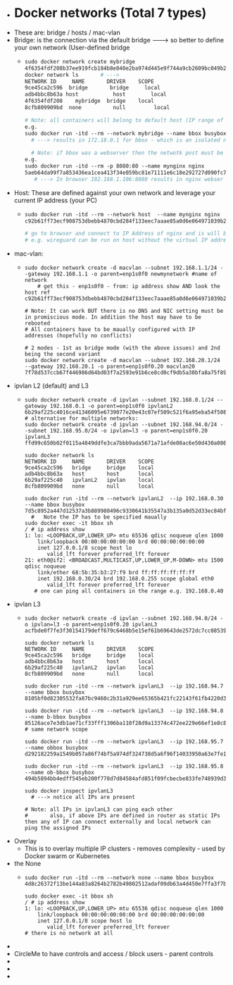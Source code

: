 - # Docker networks  (Total 7 types)
- These are: bridge / hosts  / mac-vlan
- Bridge: is the connection via the default bridge ---> so better to define your own network (User-defined bridge
	- ```dockerfile
	  sudo docker network create mybridge
	  4f6354fdf208b37ee919fcb184b8e040e2ba974d445e9f744a9cb2609bc049b2
	  docker network ls       # --->
	  NETWORK ID     NAME       DRIVER    SCOPE
	  9ce45ca2c596  bridge       bridge     local
	  adb4bbc8b63a host           host        local
	  4f6354fdf208    mybridge  bridge    local
	  8cfb809909bd  none          null         local
	  
	  # Note: all containers will belong to default host (IP range of 172.17.0.2) unless defined against new network
	  e.g. 
	  sudo docker run -itd --rm --network mybridge --name bbox busybox
	  	# ---> results in 172.18.0.1 for bbox - which is an isolated network from the default
	      
	  	# Note: if bbox was a webserver then the netwotk post must be exposed
	  e.g.
	  sudo docker run -itd --rm -p 8080:80 --name mynginx nginx
	  5aeb64da99f7a853436ea1cea413f34e059bc81e71111e6c18e292727d090fc7
	     # ---> In browser 192.168.1.106:8080 results in nginx webser defaults
	  
	  ```
- Host: These are defined against your own network and leverage your current IP address (your PC)
	- ```dockerfile
	  sudo docker run -itd --rm --network host  --name mynginx nginx
	  c92b61ff73ecf908753dbebb4870cbd284f133eec7aaae85a0d6e064971039b2
	  
	  # go to browser and connect to IP Address of nginx and is will be like any other app - it is still a container on host
	  # e.g. wireguard can be run on host without the virtual IP address as another app
	  ```
- mac-vlan:
	- ```
	  sudo docker network create -d macvlan --subnet 192.168.1.1/24 --gateway 192.168.1.1 -o parent=enp1s0f0 newmynetwork #name of network
	      # get this - enp1s0f0 - from: ip address show AND look the host ref
	  c92b61ff73ecf908753dbebb4870cbd284f133eec7aaae85a0d6e064971039b2
	  
	  # Note: It can work BUT there is no DNS and NIC setting must be in promiscious mode. In addition the host may have to be rebooted
	  # All containers have to be maually configured with IP addresses (hopefully no conflicts)
	  
	  # 2 modes - 1st as bridge mode (with the above issues) and 2nd being the second variant
	  sudo docker network create -d macvlan --subnet 192.168.20.1/24 --gateway 192.168.20.1 -o parent=enp1s0f0.20 macvlan20
	  7f78d537ccb67f446986d64bd03f7a2593e91b6ce8cd0cf9db5a30bfa8a75f89
	  ```
- ipvlan L2 (default) and L3
	- ```
	  sudo docker network create -d ipvlan --subnet 192.168.0.1/24 --gateway 192.168.0.1 -o parent=enp1s0f0 ipvlanL2       
	  6b29af225c4016ce41346095e6739077e20e43c07ef509c521f6a95eba54f508
	  # alternative for multiple networks:
	  sudo docker network create -d ipvlan --subnet 192.168.94.0/24 --subnet 192.168.95.0/24 -o ipvlan=l3 -o parent=enp1s0f0.20 ipvlanL3 
	  ffd99c650b02f0115a4849ddfe3ca7bbb9ada5671a71afde08ac6e50d430a086
	  
	  sudo docker network ls
	  NETWORK ID     NAME       DRIVER    SCOPE
	  9ce45ca2c596   bridge     bridge    local
	  adb4bbc8b63a   host       host      local
	  6b29af225c40   ipvlanL2   ipvlan    local
	  8cfb809909bd   none       null      local
	  
	  sudo docker run -itd --rm --network ipvlanL2  --ip 192.168.0.30 --name bbox busybox
	  7d5c8952a447d12537a3b889980496c9330641b35547a3b135a0d52d33ec84bf
	    #	Note the IP has to be specified maually
	  sudo docker exec -it bbox sh
	  / # ip address show
	  1: lo: <LOOPBACK,UP,LOWER_UP> mtu 65536 qdisc noqueue qlen 1000
	      link/loopback 00:00:00:00:00:00 brd 00:00:00:00:00:00
	      inet 127.0.0.1/8 scope host lo
	         valid_lft forever preferred_lft forever
	  21: eth0@if2: <BROADCAST,MULTICAST,UP,LOWER_UP,M-DOWN> mtu 1500 qdisc noqueue 
	      link/ether 68:5b:35:b3:27:f9 brd ff:ff:ff:ff:ff:ff
	      inet 192.168.0.30/24 brd 192.168.0.255 scope global eth0
	         valid_lft forever preferred_lft forever
	     # one can ping all containers in the range e.g. 192.168.0.40
	  ```
- ipvlan L3
	- ```
	  sudo docker network create -d ipvlan --subnet 192.168.94.0/24 -o ipvlan=l3 -o parent=enp1s0f0.20 ipvlanL3
	  acfbde0f7fe3f30154179deff679c6468b5e15ef61b69643de2572dc7cc08539
	  
	  sudo docker network ls
	  NETWORK ID     NAME       DRIVER    SCOPE
	  9ce45ca2c596   bridge     bridge    local
	  adb4bbc8b63a   host       host      local
	  6b29af225c40   ipvlanL2   ipvlan    local
	  8cfb809909bd   none       null      local
	  
	  sudo docker run -itd --rm --network ipvlanL3  --ip 192.168.94.7 --name bbox busybox 
	  8105bf0d82305532fa87bc9460c2b31a929ee65365b421fc22143f61fb4220d3
	  
	  sudo docker run -itd --rm --network ipvlanL3  --ip 192.168.94.8 --name b-bbox busybox 
	  85126ace7e3db1ae71cf33fff1306ba110f28d9a13374c472ee229e66ef1e8c8      # same network scope
	  
	  sudo docker run -itd --rm --network ipvlanL3  --ip 192.168.95.7 --name obbox busybox 
	  d292182259a1549b057a86f74bf5a974df324738d5a6f96f14033950a63e7fe1
	  
	  sudo docker run -itd --rm --network ipvlanL3  --ip 192.168.95.8 --name ob-bbox busybox 
	  494b5894bb4edff545eb200f778d7d84584afd851f09fcbecbe833fe748939d3
	  
	  sudo docker inspect ipvlanL3
	  	# ---> notice all IPs are present
	      
	  # Note: all IPs in ipvlanL3 can ping each other
	  #       also, if above IPs are defined in router as static IPs then any of IP can connect externally and local network can ping the assigned IPs 
	  ```
- Overlay
	- This is to overlay multiple IP clusters - removes complexity - used by Docker swarm or Kubernetes
- the None
	- ```
	  sudo docker run -itd --rm --network none --name bbox busybox
	  4d8c26372f13be144a83a8264b2782b49802512adaf09db63a4d450e7ffa3f7b
	  
	  sudo docker exec -it bbox sh
	  / # ip address show
	  1: lo: <LOOPBACK,UP,LOWER_UP> mtu 65536 qdisc noqueue qlen 1000
	      link/loopback 00:00:00:00:00:00 brd 00:00:00:00:00:00
	      inet 127.0.0.1/8 scope host lo
	         valid_lft forever preferred_lft forever
	  # there is no network at all
	  ```
-
- CircleMe to have controls and access / block users  - parent controls
-
-
-